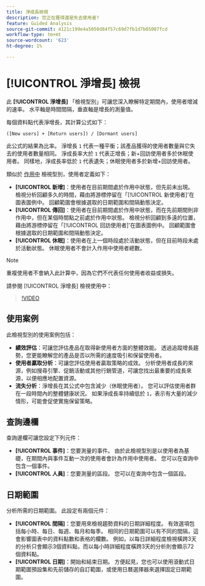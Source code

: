 ```yaml
---
title: 淨成長檢視
description: 您正在獲得還是失去使用者?
feature: Guided Analysis
source-git-commit: 4121c199e4a5050d84f57c69d7fb1d7b05007fcd
workflow-type: tm+mt
source-wordcount: '623'
ht-degree: 1%

---
```


# [!UICONTROL 淨增長] 檢視

此 **[!UICONTROL 淨增長]** 「檢視型別」可讓您深入瞭解特定期間內，使用者增減的速率。 水平軸是時間間隔，垂直軸是增長的測量值。

每個資料點代表淨增長，其計算公式如下：

`([New users] + [Return users]) / [Dormant users]`

此公式的結果為比率。 淨增長 `1` 代表一種平衡；該產品獲得的使用者數量與它失去的使用者數量相同。 淨成長率大於 `1` 代表正增長；新+回訪使用者多於休眠使用者。 同樣地，淨成長率低於 `1` 代表遺失；休眠使用者多於新增+回訪使用者。

類似於 [作用中](active.md) 檢視型別，使用者定義如下：

* **[!UICONTROL 新增]**：使用者在目前期間處於作用中狀態，但先前未出現。 檢視分析回顧多久的時間，藉由將游標停留在「[!UICONTROL 新使用者]&#39;在圖表圖例中。 回顧範圍會根據選取的日期範圍和間隔動態決定。
* **[!UICONTROL 傳回]**：使用者在目前期間處於作用中狀態，而在先前期間則非作用中，但在某個時間點之前處於作用中狀態。 檢視分析回顧到多遠的位置，藉由將游標停留在「[!UICONTROL 回訪使用者]&#39;在圖表圖例中。 回顧範圍會根據選取的日期範圍和間隔動態決定。
* **[!UICONTROL 休眠]**：使用者在上一個時段處於活動狀態，但在目前時段未處於活動狀態。 休眠使用者不會計入作用中使用者總數。

>[!NOTE]
>
>重複使用者不會納入此計算中，因為它們不代表任何使用者收益或損失。

請參閱 [!UICONTROL 淨增長] 檢視使用中：

>[!VIDEO](https://video.tv.adobe.com/v/3421664/?learn=on)

## 使用案例

此檢視型別的使用案例包括：

* **績效評估**：可讓您評估產品在取得新使用者方面的整體效能。 透過追蹤增長趨勢，您更能瞭解您的產品是否以所需的速度吸引和保留使用者。
* **使用者贏取分析**：可讓您評估使用者贏取策略的成效。 分析使用者成長的來源，例如搜尋引擎、促銷活動或其他行銷管道，可讓您找出最重要的成長來源，以便相應地配置資源。
* **流失分析**：淨增長在其公式中包含減少（休眠使用者）。 您可以評估使用者群在一段時間內的整體健康狀況。 如果淨成長率持續低於 `1`，表示有大量的減少情形，可能會促使實施保留策略。

## 查詢邊欄

查詢邊欄可讓您設定下列元件：

* **[!UICONTROL 事件]**：您要測量的事件。 由於此檢視型別是以使用者為基礎，在期間內與事件互動一次的使用者會計為作用中使用者。 您可以在查詢中包含一個事件。
* **[!UICONTROL 人員]**：您要測量的區段。 您可以在查詢中包含一個區段。

## 日期範圍

分析所需的日期範圍。 此設定有兩個元件：

* **[!UICONTROL 間隔]**：您要用來檢視趨勢資料的日期詳細程度。 有效選項包括每小時、每日、每週、每月和每季。 相同的日期範圍可以有不同的間隔，這會影響圖表中的資料點數和表格的欄數。 例如，以每日詳細程度檢視橫跨3天的分析只會顯示3個資料點，而以每小時詳細程度橫跨3天的分析則會顯示72個資料點。
* **[!UICONTROL 日期]**：開始和結束日期。 方便起見，您也可以使用滾動式日期範圍預設集和先前儲存的自訂範圍，或使用日曆選擇器來選擇固定日期範圍。
